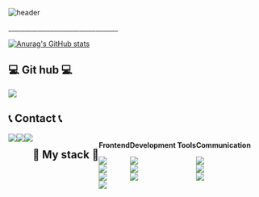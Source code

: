 <div align="left">
  
![header](https://capsule-render.vercel.app/api?type=Wave&text=jungseungpyo&color=A1EEBD&section=header&height=170&fontAlignY=35&animation=twinkling)
</div>
__________________________________

[![Anurag's GitHub stats](https://github-readme-stats.vercel.app/api?username=jungseungpyo&show_icons=true)](https://github.com/jungseungpyo/github-readme-stats)

## 💻 Git hub 💻

<div style="display:flex; flex-direction:row;">
  <a href="https://github.com/jungseungpyo">
    <img src="https://img.shields.io/badge/github-181717?style=flat-square&logo=github&logoColor=white"/>
</div>
  </a>
</div>

## 📞 Contact 📞

<div style="display:flex; flex-direction:row;">
    <a href="mailto:s23052@gsm.hs.kr">
        <img src="https://img.shields.io/badge/gmail-EA4335?style=flat-square&logo=gmail&logoColor=white"/>
    </a>
    <a href="https://open.kakao.com/o/sto19w2f">
      <img src="https://img.shields.io/badge/kakaotalk-FFCD00?style=flat-square&logo=kakaotalk&logoColor=black"/>   
    </a>
    <a href="https://www.instagram.com/pyo__o13">
         <img src="https://img.shields.io/badge/instagram-E4405F?style=flat-square&logo=instagram&logoColor=white"/>
    </a>
  
  ## 📃 My stack 📃
<div style="display:flex; flex-direction:column; align-items:flex-start;">
   <p><strong>Frontend</strong></p>
<img src="https://img.shields.io/badge/javascript-F7DF1E?style=flat-square&logo=javascript&logoColor=black"/>
<img src="https://img.shields.io/badge/html-E34F26?style=flat-square&logo=html5&logoColor=white"/>
<img src="https://img.shields.io/badge/css-1572B6?style=flat-square&logo=css3&logoColor=white"/>
<img src="https://img.shields.io/badge/React-61DAFB?style=flat-square&logo=react&logoColor=black"/>
</div>
<div style="display:flex; flex-direction:column; align-items:flex-start;">
   <p><strong>Development Tools</strong></p>
<img src="https://img.shields.io/badge/Visual Studio Code-007ACC?style=flat-square&logo=visualstudiocode&logoColor=white"/>
<img src="https://img.shields.io/badge/Visual Studio-5C2D91?style=flat-square&logo=visualstudio&logoColor=white"/>
<img src="https://img.shields.io/badge/Eclipse IDE-2C2255?style=flat-square&logo=eclipseide&logoColor=white"/>
</div>
<div style="display:flex; flex-direction:column; align-items:flex-start;">
   <p><strong>Communication</strong></p>
<a href="mailto:s23052@gsm.hs.kr">
  <img src="https://img.shields.io/badge/gmail-EA4335?style=flat-square&logo=gmail&logoColor=white"/>
</a>
<a href="https://open.kakao.com/o/sto19w2f">
  <img src="https://img.shields.io/badge/kakaotalk-FFCD00?style=flat-square&logo=kakaotalk&logoColor=black"/>
</a>
<a href="https://www.instagram.com/pyo__o130">
  <img src="https://img.shields.io/badge/instagram-E4405F?style=flat-square&logo=instagram&logoColor=white"/>
</a>
</div>
